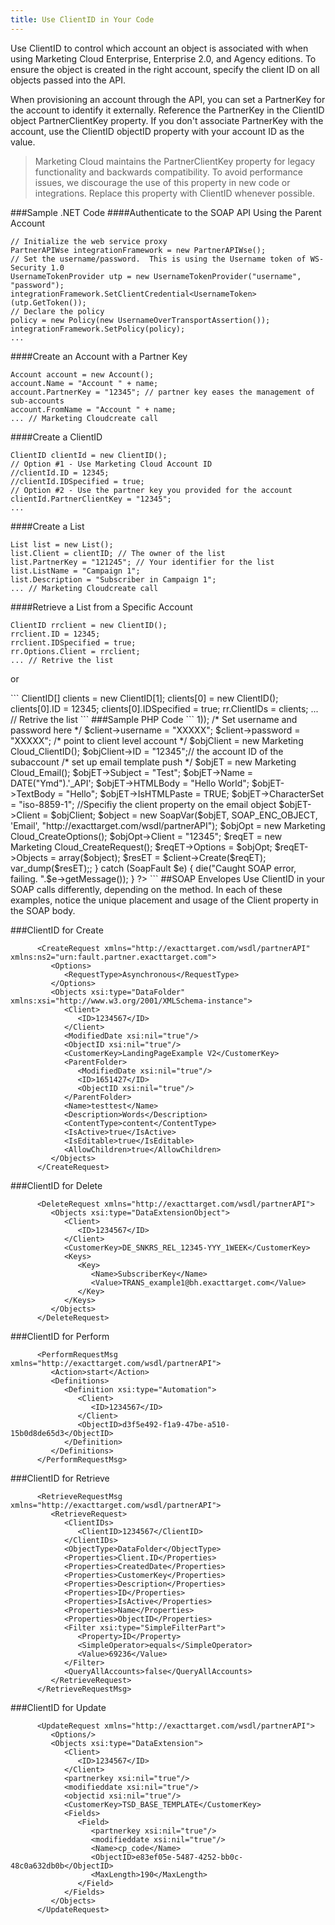 ```yaml
---
title: Use ClientID in Your Code
---
```

Use ClientID to control which account an object is associated with when using Marketing Cloud Enterprise, Enterprise 2.0, and Agency editions. To ensure the object is created in the right account, specify the client ID on all objects passed into the API.

When provisioning an account through the API, you can set a PartnerKey for the account to identify it externally. Reference the PartnerKey in the ClientID object PartnerClientKey property. If you don't associate PartnerKey with the account, use the ClientID objectID property with your account ID as the value.

>Marketing Cloud maintains the PartnerClientKey property for legacy functionality and backwards compatibility. To avoid performance issues, we discourage the use of this property in new code or integrations. Replace this property with ClientID whenever possible.

###Sample .NET Code
####Authenticate to the SOAP API Using the Parent Account
```
// Initialize the web service proxy
PartnerAPIWse integrationFramework = new PartnerAPIWse();
// Set the username/password.  This is using the Username token of WS-Security 1.0
UsernameTokenProvider utp = new UsernameTokenProvider("username", "password");
integrationFramework.SetClientCredential<UsernameToken>(utp.GetToken());
// Declare the policy
policy = new Policy(new UsernameOverTransportAssertion());
integrationFramework.SetPolicy(policy);
...
```
####Create an Account with a Partner Key
```
Account account = new Account();
account.Name = "Account " + name;
account.PartnerKey = "12345"; // partner key eases the management of sub-accounts
account.FromName = "Account " + name;
... // Marketing Cloudcreate call
```
####Create a ClientID
```
ClientID clientId = new ClientID();
// Option #1 - Use Marketing Cloud Account ID
//clientId.ID = 12345;
//clientId.IDSpecified = true;
// Option #2 - Use the partner key you provided for the account
clientId.PartnerClientKey = "12345";
...
```
####Create a List
```
List list = new List();
list.Client = clientID; // The owner of the list
list.PartnerKey = "121245"; // Your identifier for the list
list.ListName = "Campaign 1";
list.Description = "Subscriber in Campaign 1";
... // Marketing Cloudcreate call
```
####Retrieve a List from a Specific Account
```
ClientID rrclient = new ClientID();
rrclient.ID = 12345;
rrclient.IDSpecified = true;
rr.Options.Client = rrclient;
... // Retrive the list
```
<p>or</p>
```
ClientID[] clients = new ClientID[1];
clients[0] = new ClientID();
clients[0].ID = 12345;
clients[0].IDSpecified = true;
rr.ClientIDs = clients;
... // Retrive the list
```
###Sample PHP Code
```
<?php
/* Create the Soap Client */
    require('exacttarget_soap_client.php');
$wsdl = 'https://YOUR_SUBDOMAIN.soap.marketingcloudapis.com/etframework.wsdl';
    try{            $client = new Marketing CloudSoapClient($wsdl, array('trace'=>1));
            /* Set username and password here */
            $client->username = "XXXXX";
            $client->password = "XXXXX";
                /* point to client level account */
                $objClient = new Marketing Cloud_ClientID();
                $objClient->ID = "12345";// the account ID of the subaccount
                /* set up email template push */
                $objET = new Marketing Cloud_Email();
                $objET->Subject = "Test";
                $objET->Name = DATE("Ymd").'_API';
                $objET->HTMLBody = "<html>Hello World</html>";
                $objET->TextBody = "Hello";
                $objET->IsHTMLPaste = TRUE;
                $objET->CharacterSet = "iso-8859-1";
                //Specifiy the client property on the email object
                $objET->Client = $objClient;
                $object = new SoapVar($objET, SOAP_ENC_OBJECT, 'Email', "http://exacttarget.com/wsdl/partnerAPI");
                $objOpt = new Marketing Cloud_CreateOptions();
                $objOpt->Client = "12345";
            $reqET = new Marketing Cloud_CreateRequest();
                $reqET->Options = $objOpt;
                $reqET->Objects = array($object);
                $resET = $client->Create($reqET);
var_dump($resET);;
    } catch (SoapFault $e) {
        die("Caught SOAP error, failing. ".$e->getMessage());
    }
?>
```
##SOAP Envelopes
Use ClientID in your SOAP calls differently, depending on the method. In each of these examples, notice the unique placement and usage of the Client property in the SOAP body.

###ClientID for Create
```
      <CreateRequest xmlns="http://exacttarget.com/wsdl/partnerAPI" xmlns:ns2="urn:fault.partner.exacttarget.com">
         <Options>
            <RequestType>Asynchronous</RequestType>
         </Options>
         <Objects xsi:type="DataFolder" xmlns:xsi="http://www.w3.org/2001/XMLSchema-instance">
            <Client>
               <ID>1234567</ID>
            </Client>
            <ModifiedDate xsi:nil="true"/>
            <ObjectID xsi:nil="true"/>
            <CustomerKey>LandingPageExample V2</CustomerKey>
            <ParentFolder>
               <ModifiedDate xsi:nil="true"/>
               <ID>1651427</ID>
               <ObjectID xsi:nil="true"/>
            </ParentFolder>
            <Name>testtest</Name>
            <Description>Words</Description>
            <ContentType>content</ContentType>
            <IsActive>true</IsActive>
            <IsEditable>true</IsEditable>
            <AllowChildren>true</AllowChildren>
         </Objects>
      </CreateRequest>
```
###ClientID for Delete
```
      <DeleteRequest xmlns="http://exacttarget.com/wsdl/partnerAPI">
         <Objects xsi:type="DataExtensionObject">
            <Client>
               <ID>1234567</ID>
            </Client>
            <CustomerKey>DE_SNKRS_REL_12345-YYY_1WEEK</CustomerKey>
            <Keys>
               <Key>
                  <Name>SubscriberKey</Name>
                  <Value>TRANS_example1@bh.exacttarget.com</Value>
               </Key>
            </Keys>
         </Objects>
      </DeleteRequest>
```
###ClientID for Perform
```
      <PerformRequestMsg xmlns="http://exacttarget.com/wsdl/partnerAPI">
         <Action>start</Action>
         <Definitions>
            <Definition xsi:type="Automation">
               <Client>
                  <ID>1234567</ID>
               </Client>
               <ObjectID>d3f5e492-f1a9-47be-a510-15b0d8de65d3</ObjectID>
            </Definition>
         </Definitions>
      </PerformRequestMsg>
```
###ClientID for Retrieve
```
      <RetrieveRequestMsg xmlns="http://exacttarget.com/wsdl/partnerAPI">
         <RetrieveRequest>
            <ClientIDs>
               <ClientID>1234567</ClientID>
            </ClientIDs>
            <ObjectType>DataFolder</ObjectType>
            <Properties>Client.ID</Properties>
            <Properties>CreatedDate</Properties>
            <Properties>CustomerKey</Properties>
            <Properties>Description</Properties>
            <Properties>ID</Properties>
            <Properties>IsActive</Properties>
            <Properties>Name</Properties>
            <Properties>ObjectID</Properties>
            <Filter xsi:type="SimpleFilterPart">
               <Property>ID</Property>
               <SimpleOperator>equals</SimpleOperator>
               <Value>69236</Value>
            </Filter>
            <QueryAllAccounts>false</QueryAllAccounts>
         </RetrieveRequest>
      </RetrieveRequestMsg>
```
###ClientID for Update
```
      <UpdateRequest xmlns="http://exacttarget.com/wsdl/partnerAPI">
         <Options/>
         <Objects xsi:type="DataExtension">
            <Client>
               <ID>1234567</ID>
            </Client>
            <partnerkey xsi:nil="true"/>
            <modifieddate xsi:nil="true"/>
            <objectid xsi:nil="true"/>
            <CustomerKey>TSD_BASE_TEMPLATE</CustomerKey>
            <Fields>
               <Field>
                  <partnerkey xsi:nil="true"/>
                  <modifieddate xsi:nil="true"/>
                  <Name>cp_code</Name>
                  <ObjectID>e83ef05e-5487-4252-bb0c-48c0a632db0b</ObjectID>
                  <MaxLength>190</MaxLength>
               </Field>
            </Fields>
         </Objects>
      </UpdateRequest>
```
